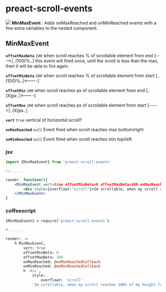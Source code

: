 # preact-scroll-events

<a href="https://npmjs.com/package/preact-scroll-events" alt="npm link"><img src="https://img.shields.io/npm/v/preact-scroll-events.svg?style=flat-square" /></a>
**MinMaxEvent** : Adds onMaxReached and onMinReached events with a few extra variables to the nested component.


## MinMaxEvent
**`offsetMaxBeta`**  *`100`* when scroll reaches % of scrollable element from end [---->|..(100)%..] this event will fired once, until the scroll is less than the max, then it will be able to fire again. 

**`offsetMinBeta`**  *`100`* when scroll reaches % of scrollable element from start [..(100)%..|<----]

**`offsetMin`**  *`100`* when scroll reaches px of scrollable element from end [..(X)px..|<----]

**`offsetMax`**  *`100`* when scroll reaches px of scrollable element from start [---->|..(X)px..]

**`vert`**  *`true`* vertical of horizontal scroll?

**`onMaxReached`**  *`null`* Event fired when scroll reaches max bottom/right

**`onMinReached`**  *`null`* Event fired when scroll reaches min top/left



### jsx
```jsx
import {MinMaxEvent} from 'preact-scroll-events'

//......

render: function(){
	<MinMaxEvent vert=true offsetMinBeta=0 offsetMaxBeta=100 onMaxReached=this.onMaxReachedCallback onMinReached=this.onMinReachedCallback>
		<div style={overflowY:"scroll"}>Im scrollable, when my scroll reaches 100% of my height from bottom, one onMaxReached event will be fired</div>
	</MinMaxEvent>
}
```


### coffeescript
```coffeescript
{MinMaxEvent} = require('preact-scroll-events')

#.......

render: ->
	h MinMaxEvent,
		vert: true
		offsetMinBeta: 0
		offsetMaxBeta: 100
		onMaxReached: @onMaxReachedCallback
		onMinReached: @onMinReachedCallback
		h 'div',
			style:
				overflowY: 'scroll'
			'Im scrollable, when my scroll reaches 100% of my height from bottom, I will dispatch one onMaxReached event.'
```